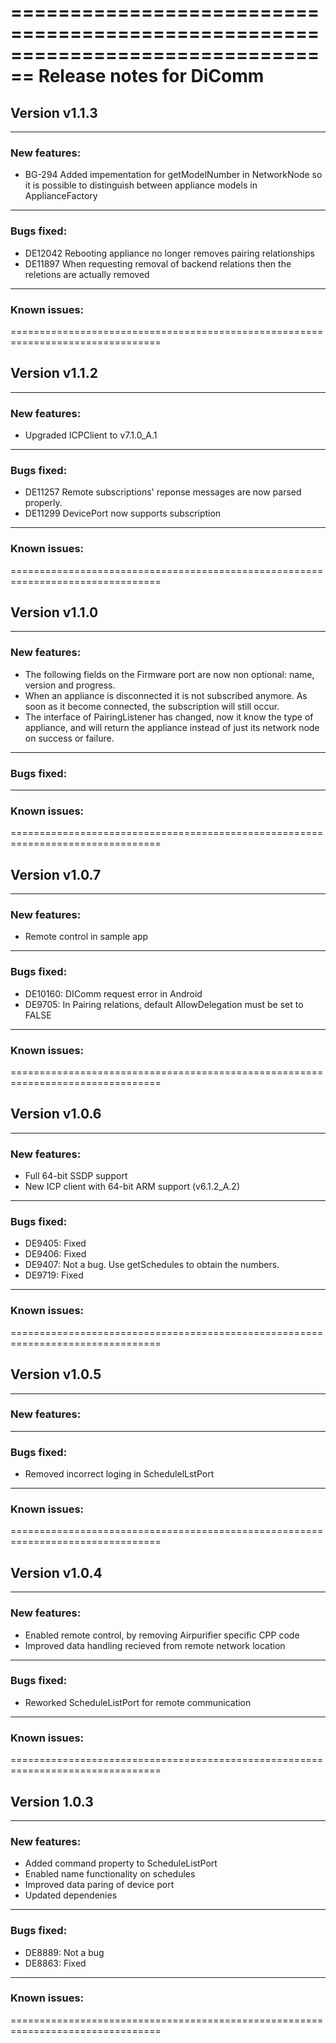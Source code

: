 
================================================================================
Release notes for DiComm
================================================================================

Version v1.1.3
--------------------------------------------------------------------------------

--------------------------------------------------------------------------------
### New features:
* BG-294 Added impementation for getModelNumber in NetworkNode so it is possible to distinguish between appliance models in ApplianceFactory
--------------------------------------------------------------------------------
### Bugs fixed:
* DE12042 Rebooting appliance no longer removes pairing relationships 
* DE11897 When requesting removal of backend relations then the reletions are actually removed  

--------------------------------------------------------------------------------
### Known issues:
================================================================================

Version v1.1.2
--------------------------------------------------------------------------------

--------------------------------------------------------------------------------
### New features:
* Upgraded ICPClient to v7.1.0_A.1
--------------------------------------------------------------------------------
### Bugs fixed:
* DE11257 Remote subscriptions' reponse messages are now parsed properly. 
* DE11299 DevicePort now supports subscription 
--------------------------------------------------------------------------------
### Known issues:
================================================================================

Version v1.1.0
--------------------------------------------------------------------------------

--------------------------------------------------------------------------------
### New features:
* The following fields on the Firmware port are now non optional: name, version and progress.
* When an appliance is disconnected it is not subscribed anymore. As soon as it become connected, the subscription will still occur.
* The interface of PairingListener has changed, now it know the type of appliance, and will return the appliance instead of just its network node on success or failure.
--------------------------------------------------------------------------------
### Bugs fixed:
--------------------------------------------------------------------------------
### Known issues:
================================================================================

Version v1.0.7
--------------------------------------------------------------------------------

--------------------------------------------------------------------------------
### New features:
* Remote control in sample app
--------------------------------------------------------------------------------
### Bugs fixed:
* DE10160: DIComm request error in Android
* DE9705: In Pairing relations, default AllowDelegation must be set to FALSE
--------------------------------------------------------------------------------
### Known issues:
================================================================================

Version v1.0.6
--------------------------------------------------------------------------------

--------------------------------------------------------------------------------
### New features:
* Full 64-bit SSDP support
* New ICP client with 64-bit ARM support (v6.1.2_A.2)
--------------------------------------------------------------------------------
### Bugs fixed:
* DE9405: Fixed
* DE9406: Fixed
* DE9407: Not a bug. Use getSchedules to obtain the numbers.
* DE9719: Fixed
--------------------------------------------------------------------------------
### Known issues:
================================================================================

Version v1.0.5
--------------------------------------------------------------------------------

--------------------------------------------------------------------------------
### New features:
--------------------------------------------------------------------------------
### Bugs fixed:
* Removed incorrect loging in SchedulelLstPort
--------------------------------------------------------------------------------
### Known issues:
================================================================================

Version v1.0.4
--------------------------------------------------------------------------------

--------------------------------------------------------------------------------
### New features:
* Enabled remote control, by removing Airpurifier specific CPP code
* Improved data handling recieved from remote network location

--------------------------------------------------------------------------------
### Bugs fixed:
* Reworked ScheduleListPort for remote communication
--------------------------------------------------------------------------------
### Known issues:
================================================================================

Version 1.0.3
--------------------------------------------------------------------------------

--------------------------------------------------------------------------------
### New features:
* Added command property to ScheduleListPort
* Enabled name functionality on schedules
* Improved data paring of device port
* Updated dependenies

--------------------------------------------------------------------------------
### Bugs fixed:
* DE8889: Not a bug
* DE8863: Fixed
--------------------------------------------------------------------------------
### Known issues:
================================================================================